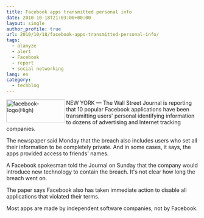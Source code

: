 ```yaml
---
title: Facebook apps transmitted personal info
date: 2010-10-18T21:03:00+00:00
layout: single
author_profile: true
url: 2010/10/18/facebook-apps-transmitted-personal-info/
tags:
  - alanyze
  - alert
  - Facebook
  - report
  - social networking
lang: en
category: 
  - techblog
---
```

[<img title="facebook-logo(High)" border="0" alt="facebook-logo(High)" align="left" src="http://lh5.ggpht.com/_vaUVXcmC3OI/TLyvG5t1Q-I/AAAAAAAACtE/a2DigGtmxaU/facebook-logo%28High%29_thumb.jpg?imgmax=800" width="154" height="60" />](http://lh5.ggpht.com/_vaUVXcmC3OI/TLyvFYtbYEI/AAAAAAAACtA/bra5KIIZB_0/s1600-h/facebook-logo%28High%29%5B3%5D.jpg)NEW YORK — The Wall Street Journal is reporting that 10 popular Facebook applications have been transmitting users' personal identifying information to dozens of advertising and Internet tracking companies.

The newspaper said Monday that the breach also includes users who set all their information to be completely private. And in some cases, it says, the apps provided access to friends' names.

A Facebook spokesman told the Journal on Sunday that the company would introduce new technology to contain the breach. It's not clear how long the breach went on.

The paper says Facebook also has taken immediate action to disable all applications that violated their terms.

Most apps are made by independent software companies, not by Facebook.